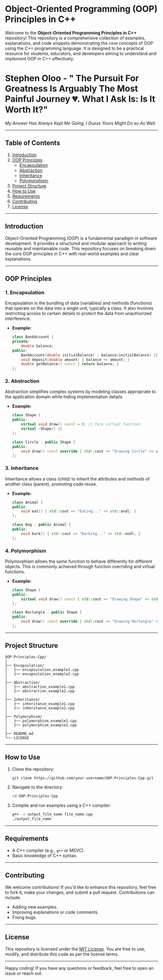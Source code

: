 # Object-Oriented Programming (OOP) Principles in C++

Welcome to the **Object-Oriented Programming Principles in C++** repository! This repository is a comprehensive collection of examples, explanations, and code snippets demonstrating the core concepts of OOP using the C++ programming language. It is designed to be a practical resource for students, educators, and developers aiming to understand and implement OOP in C++ effectively.

# Stephen Oloo - " The Pursuit For Greatness Is Arguably The Most Painful Journey 💔. What I Ask Is: Is It Worth It?"

*My Answer Has Always Kept Me Going, I Guess Yours Might Do so As Well.*

---

## Table of Contents
1. [Introduction](#introduction)
2. [OOP Principles](#oop-principles)
   - [Encapsulation](#1-encapsulation)
   - [Abstraction](#2-abstraction)
   - [Inheritance](#3-inheritance)
   - [Polymorphism](#4-polymorphism)
3. [Project Structure](#project-structure)
4. [How to Use](#how-to-use)
5. [Requirements](#requirements)
6. [Contributing](#contributing)
7. [License](#license)

---

## Introduction

Object-Oriented Programming (OOP) is a fundamental paradigm in software development. It provides a structured and modular approach to writing reusable and maintainable code. This repository focuses on breaking down the core OOP principles in C++ with real-world examples and clear explanations.

---

## OOP Principles

### 1. Encapsulation
Encapsulation is the bundling of data (variables) and methods (functions) that operate on the data into a single unit, typically a class. It also involves restricting access to certain details to protect the data from unauthorized interference.

- **Example:**  
  ```cpp
  class BankAccount {
  private:
      double balance;
  public:
      BankAccount(double initialBalance) : balance(initialBalance) {}
      void deposit(double amount) { balance += amount; }
      double getBalance() const { return balance; }
  };
  ```

### 2. Abstraction
Abstraction simplifies complex systems by modeling classes appropriate to the application domain while hiding implementation details.

- **Example:**  
  ```cpp
  class Shape {
  public:
      virtual void draw() const = 0; // Pure virtual function
      virtual ~Shape() {}
  };

  class Circle : public Shape {
  public:
      void draw() const override { std::cout << "Drawing Circle" << std::endl; }
  };
  ```

### 3. Inheritance
Inheritance allows a class (child) to inherit the attributes and methods of another class (parent), promoting code reuse.

- **Example:**  
  ```cpp
  class Animal {
  public:
      void eat() { std::cout << "Eating..." << std::endl; }
  };

  class Dog : public Animal {
  public:
      void bark() { std::cout << "Barking..." << std::endl; }
  };
  ```

### 4. Polymorphism
Polymorphism allows the same function to behave differently for different objects. This is commonly achieved through function overriding and virtual functions.

- **Example:**  
  ```cpp
  class Shape {
  public:
      virtual void draw() const { std::cout << "Drawing Shape" << std::endl; }
  };

  class Rectangle : public Shape {
  public:
      void draw() const override { std::cout << "Drawing Rectangle" << std::endl; }
  };
  ```

---

## Project Structure

```plaintext
OOP-Principles-Cpp/
│
├── Encapsulation/
│   ├── encapsulation_example1.cpp
│   ├── encapsulation_example2.cpp
│
├── Abstraction/
│   ├── abstraction_example1.cpp
│   ├── abstraction_example2.cpp
│
├── Inheritance/
│   ├── inheritance_example1.cpp
│   ├── inheritance_example2.cpp
│
├── Polymorphism/
│   ├── polymorphism_example1.cpp
│   ├── polymorphism_example2.cpp
│
├── README.md
└── LICENSE
```

---

## How to Use

1. Clone the repository:
   ```bash
   git clone https://github.com/your-username/OOP-Principles-Cpp.git
   ```
2. Navigate to the directory:
   ```bash
   cd OOP-Principles-Cpp
   ```
3. Compile and run examples using a C++ compiler:
   ```bash
   g++ -o output_file_name file_name.cpp
   ./output_file_name
   ```

---

## Requirements

- A C++ compiler (e.g., `g++` or MSVC).
- Basic knowledge of C++ syntax.

---

## Contributing

We welcome contributions! If you'd like to enhance this repository, feel free to fork it, make your changes, and submit a pull request. Contributions can include:

- Adding new examples.
- Improving explanations or code comments.
- Fixing bugs.

---

## License

This repository is licensed under the [MIT License](LICENSE). You are free to use, modify, and distribute this code as per the license terms.

---

Happy coding! If you have any questions or feedback, feel free to open an issue or reach out.

